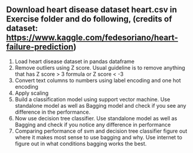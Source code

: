 ## Download heart disease dataset heart.csv in Exercise folder and do following, (credits of dataset: https://www.kaggle.com/fedesoriano/heart-failure-prediction)

1. Load heart disease dataset in pandas dataframe
2. Remove outliers using Z score. Usual guideline is to remove anything that has Z score > 3 formula or Z score < -3
3. Convert text columns to numbers using label encoding and one hot encoding
4. Apply scaling
5. Build a classification model using support vector machine. Use standalone model as well as Bagging model and check if you see any difference in the performance.
6. Now use decision tree classifier. Use standalone model as well as Bagging and check if you notice any difference in performance
7. Comparing performance of svm and decision tree classifier figure out where it makes most sense to use bagging and why. Use internet to figure out in what conditions bagging works the best.